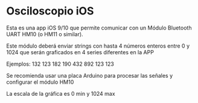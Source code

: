 # Osciloscopio iOS
Esta es una app iOS 9/10 que permite comunicar con un Módulo Bluetooth UART HM10 (o HM11 o similar).

Este módulo deberá enviar strings con hasta 4 números enteros entre 0 y 1024 que serán graficados en 4 series diferentes en la APP

Ejemplos: 
132 123 182 190
432 892 123 123

Se recomienda usar una placa Arduino para procesar las señales y configurar el módulo HM10

La escala de la gráfica es 0 min y 1024 max


